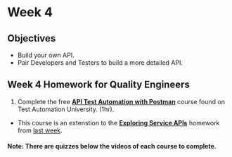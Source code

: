 # Week 4
## Objectives
- Build your own API.
- Pair Developers and Testers to build a more detailed API.


## Week 4 Homework for Quality Engineers
1. Complete the free **[API Test Automation with Postman](https://testautomationu.applitools.com/postman-tutorial/)** course found on Test Automation University. (1hr).
- This course is an extenstion to the **[Exploring Service APIs](https://testautomationu.applitools.com/exploring-service-apis-through-test-automation/)** homework from [last week](https://github.com/HoldenRiot/postman-api-training/blob/main/Week_3.md).

#### Note: There are quizzes below the videos of each course to complete.
